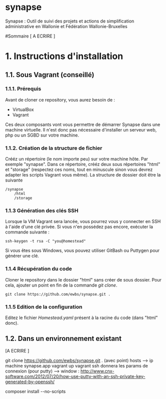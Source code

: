 # synapse
Synapse : Outil de suivi des projets et actions de simplification administrative en Wallonie et Fédération Wallonie-Bruxelles

#Sommaire
[ A ECRIRE ]

# 1. Instructions d'installation

## 1.1. Sous Vagrant (conseillé)

### 1.1.1. Prérequis

Avant de cloner ce repository, vous aurez besoin de :
- VirtualBox
- Vagrant

Ces deux composants vont vous permettre de démarrer Synapse dans une machine virtuelle.
Il n'est donc pas nécessaire d'installer un serveur web, php ou un SGBD sur votre machine.

### 1.1.2. Création de la structure de fichier

Crééz un répertoire (le nom importe peu) sur votre machine hôte. Par exemple "synapse".
Dans ce répertoire, crééz deux sous répertoires "html" et "storage" (respectez ces noms, tout en minuscule sinon vous devrez adapter les scripts Vagrant vous même).
La structure de dossier doit être la suivante

    /synapse
        /html
        /storage
        
### 1.1.3 Génération des clés SSH

Lorsque la VM Vagrant sera lancée, vous pourrez vous y connecter en SSH à l'aide d'une clé privée.
Si vous n'en possédez pas encore, exécuter la commande suivante :

    ssh-keygen -t rsa -C "you@homestead"
    
Si vous êtes sous Windows, vous pouvez utiliser GitBash ou Puttygen pour générer une clé.

### 1.1.4 Récupération du code

Cloner le repository dans le dossier "html" sans créer de sous dossier. Pour cela, ajouter un point en fin de la commande *git clone*.

    git clone https://github.com/ewbs/synapse.git .
    
### 1.1.5 Edition de la configuration

Editez le fichier *Homestead.yaml* présent à la racine du code (dans "html" donc).
    
    

## 1.2. Dans un environnement existant

[A ECRIRE ]

git clone https://github.com/ewbs/synapse.git .  (avec point)
hosts --> ip machine synapse.app
vagrant up
vagrant ssh donnera les params de connexion (pour putty) --> window : http://www.cnx-software.com/2012/07/20/how-use-putty-with-an-ssh-private-key-generated-by-openssh/





composer install --no-scripts

